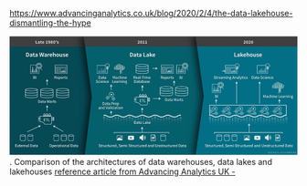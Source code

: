 

https://www.advancinganalytics.co.uk/blog/2020/2/4/the-data-lakehouse-dismantling-the-hype

![Data Warehouse, Lake and Lakehouse Architecture](Images/DW-DL-LH-image-asset.png "RDD History").
Comparison of the architectures of data warehouses, data lakes and lakehouses [reference article from Advancing Analytics UK - ](https://www.advancinganalytics.co.uk/blog/2020/2/4/the-data-lakehouse-dismantling-the-hype)
